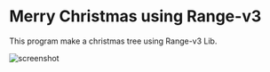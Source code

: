 # Merry Christmas using Range-v3
This program make a christmas tree using Range-v3 Lib.

![screenshot](./png/smalltree.png)

